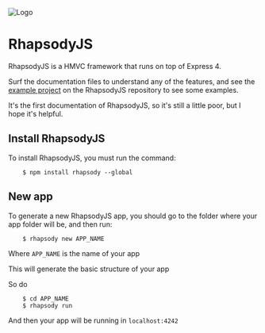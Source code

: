 ![Logo](https://cloud.githubusercontent.com/assets/4325587/2675412/53a4b692-c118-11e3-8147-2f7d99355ae5.png)

# RhapsodyJS

RhapsodyJS is a HMVC framework that runs on top of Express 4.

Surf the documentation files to understand any of the features, and see the [example project](https://github.com/rhapsodyjs/RhapsodyJS/tree/master/test/testProject/app) on the RhapsodyJS repository to see some examples.

It's the first documentation of RhapsodyJS, so it's still a little poor, but I hope it's helpful.

## Install RhapsodyJS

To install RhapsodyJS, you must run the command:

```
    $ npm install rhapsody --global 
```

## New app

To generate a new RhapsodyJS app, you should go to the folder where your app folder will be, and then run:

```
    $ rhapsody new APP_NAME
```

Where `APP_NAME` is the name of your app

This will generate the basic structure of your app

So do

```
    $ cd APP_NAME
    $ rhapsody run
```

And then your app will be running in `localhost:4242`